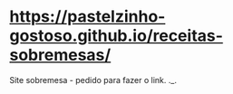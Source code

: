 # https://pastelzinho-gostoso.github.io/receitas-sobremesas/
Site sobremesa - pedido para fazer o link.     ._.
